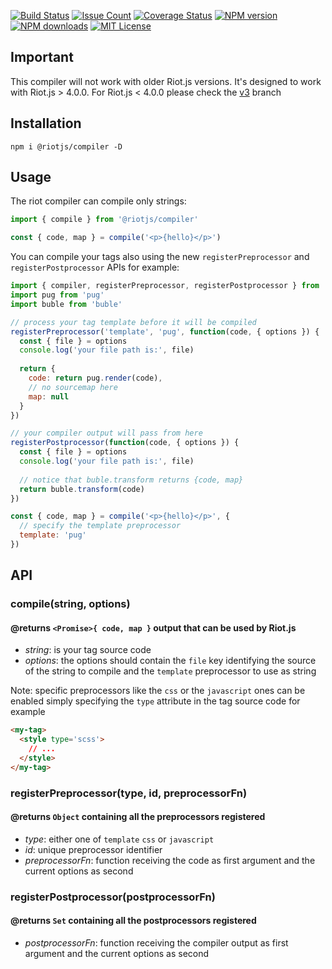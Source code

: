 [![Build Status][travis-image]][travis-url]
[![Issue Count][codeclimate-image]][codeclimate-url]
[![Coverage Status][coverage-image]][coverage-url]
[![NPM version][npm-version-image]][npm-url]
[![NPM downloads][npm-downloads-image]][npm-url]
[![MIT License][license-image]][license-url]

## Important

This compiler will not work with older Riot.js versions.
It's designed to work with Riot.js > 4.0.0.
For Riot.js < 4.0.0 please check the [v3](https://github.com/riot/compiler/tree/v3) branch

## Installation

```
npm i @riotjs/compiler -D
```

## Usage

The riot compiler can compile only strings:

```js
import { compile } from '@riotjs/compiler'

const { code, map } = compile('<p>{hello}</p>')
```

You can compile your tags also using the new `registerPreprocessor` and `registerPostprocessor` APIs for example:

```js
import { compiler, registerPreprocessor, registerPostprocessor } from '@riotjs/compiler'
import pug from 'pug'
import buble from 'buble'

// process your tag template before it will be compiled
registerPreprocessor('template', 'pug', function(code, { options }) {
  const { file } = options
  console.log('your file path is:', file)
  
  return {
    code: return pug.render(code),
    // no sourcemap here
    map: null
  }
})

// your compiler output will pass from here
registerPostprocessor(function(code, { options }) {
  const { file } = options
  console.log('your file path is:', file)
  
  // notice that buble.transform returns {code, map}
  return buble.transform(code)
})

const { code, map } = compile('<p>{hello}</p>', {
  // specify the template preprocessor
  template: 'pug'
})
```

## API

### compile(string, options)
#### @returns `<Promise>{ code, map }` output that can be used by Riot.js

- *string*: is your tag source code
- *options*: the options should contain the `file` key identifying the source of the string to compile and
the `template` preprocessor to use as string

Note: specific preprocessors like the `css` or the `javascript` ones can be enabled simply specifying the `type` attribute
in the tag source code for example

```html
<my-tag>
  <style type='scss'>
    // ...
  </style>
</my-tag>
```

### registerPreprocessor(type, id, preprocessorFn)
#### @returns `Object` containing all the preprocessors registered

- *type*: either one of `template` `css` or `javascript`
- *id*: unique preprocessor identifier
- *preprocessorFn*: function receiving the code as first argument and the current options as second

### registerPostprocessor(postprocessorFn)
#### @returns `Set` containing all the postprocessors registered

- *postprocessorFn*: function receiving the compiler output as first argument and the current options as second


[travis-image]:  https://img.shields.io/travis/riot/compiler.svg?style=flat-square
[travis-url]:    https://travis-ci.org/riot/compiler
[license-image]: https://img.shields.io/badge/license-MIT-000000.svg?style=flat-square
[license-url]:   LICENSE
[npm-version-image]:   https://img.shields.io/npm/v/@riotjs/compiler.svg?style=flat-square
[npm-downloads-image]: https://img.shields.io/npm/dm/@riotjs/compiler.svg?style=flat-square
[npm-url]:             https://npmjs.org/package/@riotjs/compiler
[coverage-image]:    https://img.shields.io/coveralls/riot/compiler/master.svg?style=flat-square
[coverage-url]:      https://coveralls.io/r/riot/compiler?branch=master
[codeclimate-image]: https://api.codeclimate.com/v1/badges/37de24282e8d113bb0cc/maintainability
[codeclimate-url]:   https://codeclimate.com/github/riot/compiler
